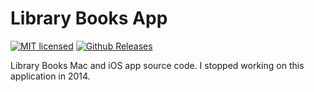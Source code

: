 # Library Books App

[![MIT licensed](https://img.shields.io/badge/license-MIT-blue.svg)](./LICENSE)
[![Github Releases](https://img.shields.io/github/downloads/8-P/librarybooksapp/latest/total.svg)]()

Library Books Mac and iOS app source code. I stopped working on this application in 2014.
